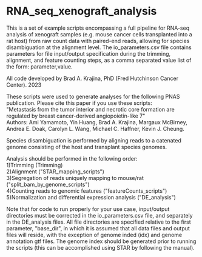 # RNA_seq_xenograft_analysis
This is a set of example scripts encompassing a full pipeline for RNA-seq analysis of xenograft samples (e.g. mouse cancer cells transplanted into a rat host) from raw count data with paired-end reads, allowing for species disambiguation at the alignment level.
The io_parameters.csv file contains parameters for file input/output specification during the trimming, alignment, and feature counting steps, as a comma separated value list of the form: parameter,value.

All code developed by Brad A. Krajina, PhD (Fred Hutchinson Cancer Center). 2023

These scripts were used to generate analyses for the following PNAS publication. Please cite this paper if you use these scripts:  
"Metastasis from the tumor interior and necrotic core formation are regulated by breast cancer-derived angiopoietin-like 7"  
Authors:
Ami Yamamoto, Yin Huang, Brad A. Krajina, Margaux McBirney, Andrea E. Doak, Carolyn L. Wang, Michael C. Haffner, Kevin J. Cheung.

Species disambiguation is performed by aligning reads to a catenated genome consisting of the host and transplant species genomes.

Analysis should be performed in the following order:  
1)Trimming (Trimming)  
2)Alignment ("STAR_mapping_scripts")  
3)Segregation of reads uniquely mapping to mouse/rat ("split_bam_by_genome_scripts")  
4)Counting reads to genomic features ("featureCounts_scripts")  
5)Normalization and differential expression analysis ("DE_analysis")


Note that for code to run properly for your use case, input/output directories must be corrected in the io_parameters.csv file, and separately in the DE_analysis files. All file directories are specified relative to the first parameter, "base_dir", in which it is assumed that all data files and output files will reside, with the exception of genome inded (idx) and genome annotation gtf files. The genome index should be generated prior to running the scripts (this can be accomplished using STAR by following the manual).
